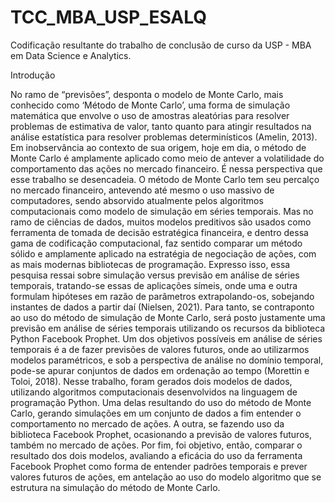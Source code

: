 # TCC_MBA_USP_ESALQ
Codificação resultante do trabalho de conclusão de curso da USP - MBA em Data Science e Analytics.

Introdução

No ramo de “previsões”, desponta o modelo de Monte Carlo, mais conhecido como ‘Método de Monte Carlo’, uma forma de simulação matemática que envolve o uso de amostras aleatórias para resolver problemas de estimativa de valor, tanto quanto para atingir resultados na análise estatística para resolver problemas determinísticos (Amelin, 2013). 
Em inobservância ao contexto de sua origem, hoje em dia, o método de Monte Carlo é amplamente aplicado como meio de antever a volatilidade do comportamento das ações no mercado financeiro. 
É nessa perspectiva que esse trabalho se desencadeia. O método de Monte Carlo tem seu percalço no mercado financeiro, antevendo até mesmo o uso massivo de computadores, sendo absorvido atualmente pelos algoritmos computacionais como modelo de simulação em séries temporais. 
Mas no ramo de ciências de dados, muitos modelos preditivos são usados como ferramenta de tomada de decisão estratégica financeira, e dentro dessa gama de codificação computacional, faz sentido comparar um método sólido e amplamente aplicado na estratégia de negociação de ações, com as mais modernas bibliotecas de programação.
Expresso isso, essa pesquisa ressai sobre simulação versus previsão em análise de séries temporais, tratando-se essas de aplicações símeis, onde uma e outra formulam hipóteses em razão de parâmetros extrapolando-os, sobejando instantes de dados a partir daí (Nielsen, 2021). 
Para tanto, se contraponto ao uso do método de simulação de Monte Carlo, será posto justamente uma previsão em análise de séries temporais utilizando os recursos da biblioteca Python Facebook Prophet. 
Um dos objetivos possíveis em análise de séries temporais é a de fazer previsões de valores futuros, onde ao utilizarmos modelos paramétricos, e sob a perspectiva de análise no domínio temporal, pode-se apurar conjuntos de dados em ordenação ao tempo (Morettin e Toloi, 2018).
Nesse trabalho, foram gerados dois modelos de dados, utilizando algoritmos computacionais desenvolvidos na linguagem de programação Python. 
Uma delas resultando do uso do método de Monte Carlo, gerando simulações em um conjunto de dados a fim entender o comportamento no mercado de ações. 
A outra, se fazendo uso da biblioteca Facebook Prophet, ocasionando a previsão de valores futuros, também no mercado de ações.
Por fim, foi objetivo, então, comparar o resultado dos dois modelos, avaliando a eficácia do uso da ferramenta Facebook Prophet como forma de entender padrões temporais e prever valores futuros de ações, em antelação ao uso do modelo algoritmo que se estrutura na simulação do método de Monte Carlo.

